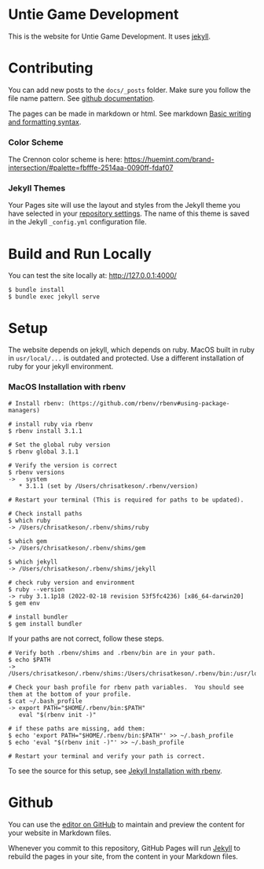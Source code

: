 # Untie Game Development
This is the website for Untie Game Development. It uses [jekyll](https://docs.github.com/en/pages/setting-up-a-github-pages-site-with-jekyll/about-github-pages-and-jekyll).


# Contributing
You can add new posts to the `docs/_posts` folder.  Make sure you follow the file name pattern.  See 
[github documentation](https://docs.github.com/en/pages/setting-up-a-github-pages-site-with-jekyll/adding-content-to-your-github-pages-site-using-jekyll).

The pages can be made in markdown or html.  See markdown [Basic writing and formatting syntax](https://docs.github.com/en/github/writing-on-github/getting-started-with-writing-and-formatting-on-github/basic-writing-and-formatting-syntax).

### Color Scheme

The Crennon color scheme is here: https://huemint.com/brand-intersection/#palette=fbfffe-2514aa-0090ff-fdaf07

### Jekyll Themes

Your Pages site will use the layout and styles from the Jekyll theme you have selected in your 
[repository settings](https://github.com/Crennon-Dynamics/crennon-dynamics.github.io/settings/pages). 
The name of this theme is saved in the Jekyll `_config.yml` configuration file.


# Build and Run Locally
You can test the site locally at: http://127.0.0.1:4000/
```
$ bundle install
$ bundle exec jekyll serve
```


# Setup
The website depends on jekyll, which depends on ruby.  MacOS built in ruby in `usr/local/...` is
outdated and protected.  Use a different installation of ruby for your jekyll environment.  

### MacOS Installation with rbenv

```
# Install rbenv: (https://github.com/rbenv/rbenv#using-package-managers)

# install ruby via rbenv
$ rbenv install 3.1.1

# Set the global ruby version
$ rbenv global 3.1.1

# Verify the version is correct
$ rbenv versions
->   system
   * 3.1.1 (set by /Users/chrisatkeson/.rbenv/version)

# Restart your terminal (This is required for paths to be updated). 

# Check install paths
$ which ruby
-> /Users/chrisatkeson/.rbenv/shims/ruby

$ which gem
-> /Users/chrisatkeson/.rbenv/shims/gem

$ which jekyll
-> /Users/chrisatkeson/.rbenv/shims/jekyll

# check ruby version and environment
$ ruby --version
-> ruby 3.1.1p18 (2022-02-18 revision 53f5fc4236) [x86_64-darwin20]
$ gem env

# install bundler
$ gem install bundler

```

If your paths are not correct, follow these steps.

```
# Verify both .rbenv/shims and .rbenv/bin are in your path.  
$ echo $PATH
-> /Users/chrisatkeson/.rbenv/shims:/Users/chrisatkeson/.rbenv/bin:/usr/local/bin:/usr/bin:/bin:/usr/sbin

# Check your bash profile for rbenv path variables.  You should see them at the bottom of your profile.
$ cat ~/.bash_profile
-> export PATH="$HOME/.rbenv/bin:$PATH"
   eval "$(rbenv init -)"

# if these paths are missing, add them: 
$ echo 'export PATH="$HOME/.rbenv/bin:$PATH"' >> ~/.bash_profile
$ echo 'eval "$(rbenv init -)"' >> ~/.bash_profile

# Restart your terminal and verify your path is correct.

```

To see the source for this setup, see [Jekyll Installation with rbenv](https://gist.github.com/r-brown/a0b50d56cfb3596e0d17).


# Github

You can use the [editor on GitHub](https://github.com/Crennon-Dynamics/crennon-dynamics.github.io/edit/main/README.md) to maintain and preview the content for your website in Markdown files.

Whenever you commit to this repository, GitHub Pages will run [Jekyll](https://jekyllrb.com/) to rebuild the pages in your site, from the content in your Markdown files.
